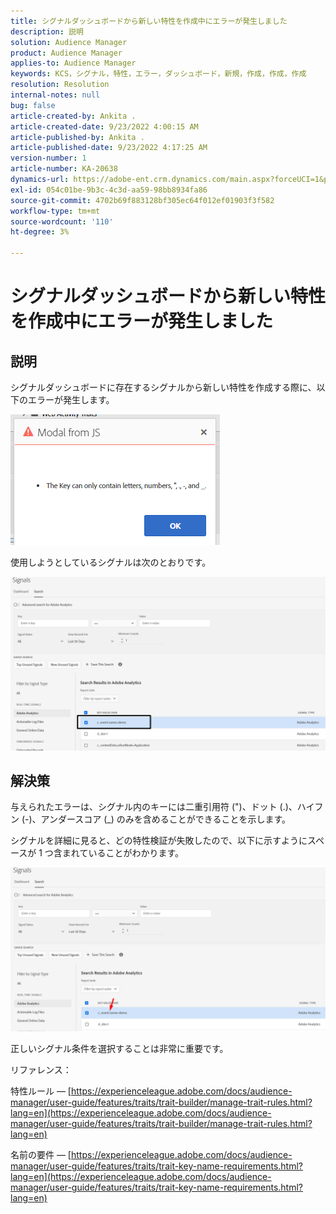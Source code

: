 ```yaml
---
title: シグナルダッシュボードから新しい特性を作成中にエラーが発生しました
description: 説明
solution: Audience Manager
product: Audience Manager
applies-to: Audience Manager
keywords: KCS，シグナル，特性，エラー，ダッシュボード，新規，作成，作成，作成
resolution: Resolution
internal-notes: null
bug: false
article-created-by: Ankita .
article-created-date: 9/23/2022 4:00:15 AM
article-published-by: Ankita .
article-published-date: 9/23/2022 4:17:25 AM
version-number: 1
article-number: KA-20638
dynamics-url: https://adobe-ent.crm.dynamics.com/main.aspx?forceUCI=1&pagetype=entityrecord&etn=knowledgearticle&id=3b376f32-f43a-ed11-9db1-0022480868ff
exl-id: 054c01be-9b3c-4c3d-aa59-98bb8934fa86
source-git-commit: 4702b69f883128bf305ec64f012ef01903f3f582
workflow-type: tm+mt
source-wordcount: '110'
ht-degree: 3%

---
```


# シグナルダッシュボードから新しい特性を作成中にエラーが発生しました

## 説明


シグナルダッシュボードに存在するシグナルから新しい特性を作成する際に、以下のエラーが発生します。

![](assets/___7cc00897-f63a-ed11-9db1-0022480868ff___.png)



使用しようとしているシグナルは次のとおりです。

![](assets/___7ec00897-f63a-ed11-9db1-0022480868ff___.png)


## 解決策


与えられたエラーは、シグナル内のキーには二重引用符 (&quot;)、ドット (.)、ハイフン (-)、アンダースコア (_) のみを含めることができることを示します。



シグナルを詳細に見ると、どの特性検証が失敗したので、以下に示すようにスペースが 1 つ含まれていることがわかります。



![](assets/d04f0008-f63a-ed11-9db1-0022480868ff.png)

正しいシグナル条件を選択することは非常に重要です。

リファレンス：

特性ルール — [https://experienceleague.adobe.com/docs/audience-manager/user-guide/features/traits/trait-builder/manage-trait-rules.html?lang=en](https://experienceleague.adobe.com/docs/audience-manager/user-guide/features/traits/trait-builder/manage-trait-rules.html?lang=en)

名前の要件 — [https://experienceleague.adobe.com/docs/audience-manager/user-guide/features/traits/trait-key-name-requirements.html?lang=en](https://experienceleague.adobe.com/docs/audience-manager/user-guide/features/traits/trait-key-name-requirements.html?lang=en)
